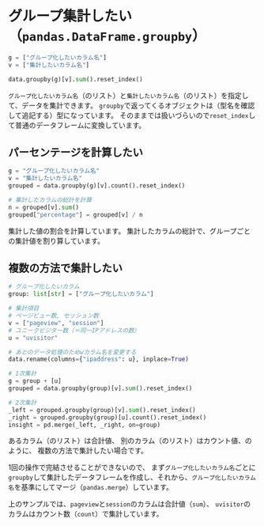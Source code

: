 # グループ集計したい（``pandas.DataFrame.groupby``）

```python
g = ["グループ化したいカラム名"]
v = ["集計したいカラム名"]

data.groupby(g)[v].sum().reset_index()
```

``グループ化したいカラム名``（のリスト）と``集計したいカラム名``（のリスト）を指定して、データを集計できます。
``groupby``で返ってくるオブジェクトは（型名を確認して追記する）型になっています。
そのままでは扱いづらいので``reset_index``して普通のデータフレームに変換しています。

## パーセンテージを計算したい

```python
g = "グループ化したいカラム名"
v = "集計したいカラム名"
grouped = data.groupby(g)[v].count().reset_index()

# 集計したカラムの総計を計算
n = grouped[v].sum()
grouped["percentage"] = grouped[v] / n
```

集計した値の割合を計算しています。
集計したカラムの総計で、グループごとの集計値を割り算しています。

## 複数の方法で集計したい

```python
# グループ化したいカラム
group: list[str] = ["グループ化したいカラム"]

# 集計項目
# ページビュー数, セッション数
v = ["pageview", "session"]
# ユニークビジター数（＝同一IPアドレスの数）
u = "uvisitor"

# あとのデータ処理のためwカラム名を変更する
data.rename(columns={"ipaddress": u}, inplace=True)

# 1次集計
g = group + [u]
grouped = data.groupby(group)[v].sum().reset_index()

# 2次集計
_left = grouped.groupby(group)[v].sum().reset_index()
_right = grouped.groupby(group)[u].count().reset_index()
insight = pd.merge(_left, _right, on=group)
```

あるカラム（のリスト）は合計値、
別のカラム（のリスト）はカウント値、のように、
複数の方法で集計したい場合です。

1回の操作で完結させることができないので、
まず``グループ化したいカラム名``ごとに``groupby``して集計したデータフレームを作成し、それから、``グループ化したいカラム名``を基準にしてマージ（``pandas.merge``）しています。

上のサンプルでは、``pageview``と``session``のカラムは合計値（``sum``）、
``uvisitor``のカラムはカウント数（``count``）で集計しています。
